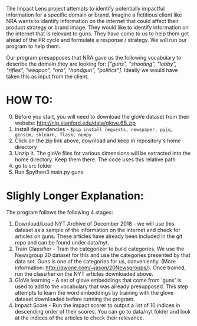 The Impact Lens project attempts to identify potentially impactful information for a specific domain or brand. Imagine a fictitious client like NRA wants to identify information on the internet that could affect their product strategy or brand image. They would like to identify information on the internet that is relevant to guns. They have come to us to help them get ahead of the PR cycle and formulate a response / strategy. We will run our program to help them.

Our program presupposes that NRA gave us the following vocabulary to describe the domain they are looking for: _["guns", "shooting", "lobby", "rifles", "weapon", "nra", "handgun", "politics"]_. Ideally we would have taken this as input from the client. 

# HOW TO:
0. Before you start, you will need to download the gloVe dataset from their website: http://nlp.stanford.edu/data/glove.6B.zip
1. install dependencies - `$pip install requests, newspaper, pyjq, gensim, sklearn, flask, numpy`
1. Click on the zip link above, download and keep in repository's home directory
2. Unzip it. The gloVe files for various dimensions will be extracted into the home directory. Keep them there. The code uses this relative path
3. go to src folder
4. Run $python3 main.py guns

# Slighly Longer Explanation:
The program follows the following 4 stages:
1. Download/Load NYT Archive of December 2018 - we will use this dataset as a sample of the information on the internet and check for articles on guns. These articles have already been included in the git repo and can be found under data/nyt. 
2. Train Classifier - Train the categorizer to build categories. We use the Newsgroup 20 dataset for this and use the categories presented by that data set. Guns is one of the categories for us, conveniently. (More information: http://qwone.com/~jason/20Newsgroups/). Once trained, run the classifier on the NYT articles downloaded above.
3. GloVe learning - A set of glove embeddings that come from 'guns' is used to add to the vocabulary that was already presupposed. This step attempts to learn the word embeddings by training with the glove dataset downloaded before running the program.
4. Impact Score - Run the impact scorer to output a list of 10 indices in descending order of their scores. You can go to data/nyt folder and look at the indices of the articles to check their relevance.

